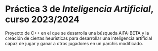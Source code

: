 # Práctica 3 de *Inteligencia Artificial*, curso 2023/2024

Proyecto de C++ en el que se desarrolla una búsqueda AlFA-BETA y la creación de ciertas heurísticas para desarrollar una inteligencia artificial capaz de jugar y ganar a otros jugadores en un parchís modificado.
